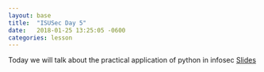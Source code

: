 ```yaml
---
layout: base
title:  "ISUSec Day 5"
date:   2018-01-25 13:25:05 -0600
categories: lesson
---
```

Today we will talk about the practical application of python in infosec
[Slides](https://docs.google.com/presentation/d/1ikDaj_VNA5Dk-pQDD4YVGE-ozeDeDoBFxntu4UzugJI/edit?usp=sharing)
